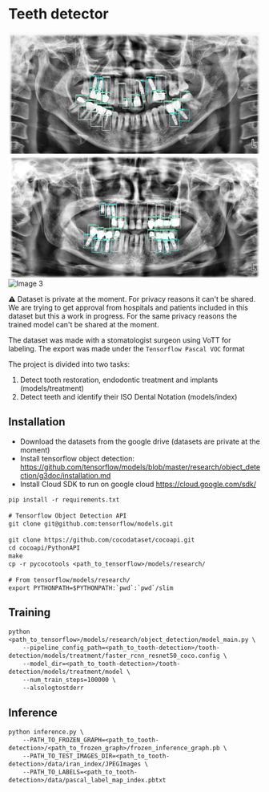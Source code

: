 # Teeth detector

![Image 1](public/images/1.png "Image 1")
![Image 2](public/images/2.png "Image 2")
![Image 3](public/images/3.png "Image 3")

⚠️ Dataset is private at the moment. For privacy reasons it can't be shared. We are trying to get approval from hospitals and patients included in this dataset but this a work in progress. For the same privacy reasons the trained model can't be shared at the moment.

The dataset was made with a stomatologist surgeon using VoTT for labeling. The export was made under the `Tensorflow Pascal VOC` format

The project is divided into two tasks:
1. Detect tooth restoration, endodontic treatment and implants (models/treatment)
2. Detect teeth and identify their ISO Dental Notation (models/index)


## Installation

- Download the datasets from the google drive (datasets are private at the moment)
- Install tensorflow object detection: https://github.com/tensorflow/models/blob/master/research/object_detection/g3doc/installation.md
- Install Cloud SDK to run on google cloud https://cloud.google.com/sdk/


```
pip install -r requirements.txt

# Tensorflow Object Detection API
git clone git@github.com:tensorflow/models.git

git clone https://github.com/cocodataset/cocoapi.git
cd cocoapi/PythonAPI
make
cp -r pycocotools <path_to_tensorflow>/models/research/

# From tensorflow/models/research/
export PYTHONPATH=$PYTHONPATH:`pwd`:`pwd`/slim
```


## Training

```
python <path_to_tensorflow>/models/research/object_detection/model_main.py \
    --pipeline_config_path=<path_to_tooth-detection>/tooth-detection/models/treatment/faster_rcnn_resnet50_coco.config \
    --model_dir=<path_to_tooth-detection>/tooth-detection/models/treatment/model \
    --num_train_steps=100000 \
    --alsologtostderr
```

## Inference

```
python inference.py \
    --PATH_TO_FROZEN_GRAPH=<path_to_tooth-detection>/<path_to_frozen_graph>/frozen_inference_graph.pb \
    --PATH_TO_TEST_IMAGES_DIR=<path_to_tooth-detection>/data/iran_index/JPEGImages \
    --PATH_TO_LABELS=<path_to_tooth-detection>/data/pascal_label_map_index.pbtxt
```
